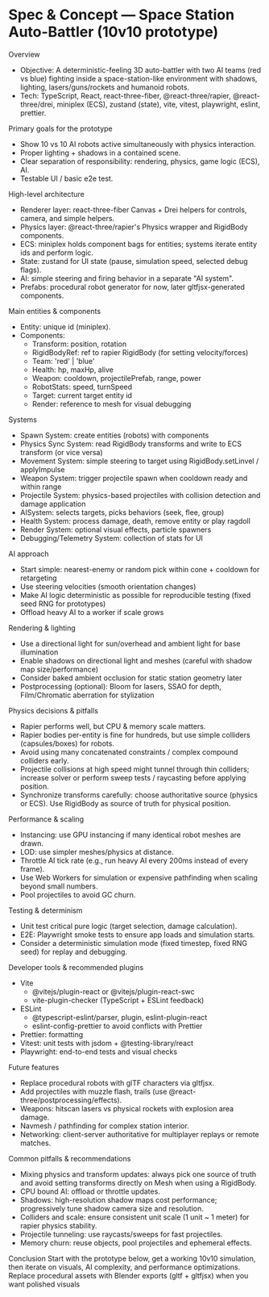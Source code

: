 # Spec & Concept — Space Station Auto-Battler (10v10 prototype)

Overview

- Objective: A deterministic-feeling 3D auto-battler with two AI teams (red vs blue) fighting inside a space-station-like environment with shadows, lighting, lasers/guns/rockets and humanoid robots.
- Tech: TypeScript, React, react-three-fiber, @react-three/rapier, @react-three/drei, miniplex (ECS), zustand (state), vite, vitest, playwright, eslint, prettier.

Primary goals for the prototype

- Show 10 vs 10 AI robots active simultaneously with physics interaction.
- Proper lighting + shadows in a contained scene.
- Clear separation of responsibility: rendering, physics, game logic (ECS), AI.
- Testable UI / basic e2e test.

High-level architecture

- Renderer layer: react-three-fiber Canvas + Drei helpers for controls, camera, and simple helpers.
- Physics layer: @react-three/rapier's Physics wrapper and RigidBody components.
- ECS: miniplex holds component bags for entities; systems iterate entity ids and perform logic.
- State: zustand for UI state (pause, simulation speed, selected debug flags).
- AI: simple steering and firing behavior in a separate "AI system".
- Prefabs: procedural robot generator for now, later gltfjsx-generated components.

Main entities & components

- Entity: unique id (miniplex).
- Components:
  - Transform: position, rotation
  - RigidBodyRef: ref to rapier RigidBody (for setting velocity/forces)
  - Team: 'red' | 'blue'
  - Health: hp, maxHp, alive
  - Weapon: cooldown, projectilePrefab, range, power
  - RobotStats: speed, turnSpeed
  - Target: current target entity id
  - Render: reference to mesh for visual debugging

Systems

- Spawn System: create entities (robots) with components
- Physics Sync System: read RigidBody transforms and write to ECS transform (or vice versa)
- Movement System: simple steering to target using RigidBody.setLinvel / applyImpulse
- Weapon System: trigger projectile spawn when cooldown ready and within range
- Projectile System: physics-based projectiles with collision detection and damage application
- AISystem: selects targets, picks behaviors (seek, flee, group)
- Health System: process damage, death, remove entity or play ragdoll
- Render System: optional visual effects, particle spawners
- Debugging/Telemetry System: collection of stats for UI

AI approach

- Start simple: nearest-enemy or random pick within cone + cooldown for retargeting
- Use steering velocities (smooth orientation changes)
- Make AI logic deterministic as possible for reproducible testing (fixed seed RNG for prototypes)
- Offload heavy AI to a worker if scale grows

Rendering & lighting

- Use a directional light for sun/overhead and ambient light for base illumination
- Enable shadows on directional light and meshes (careful with shadow map size/performance)
- Consider baked ambient occlusion for static station geometry later
- Postprocessing (optional): Bloom for lasers, SSAO for depth, Film/Chromatic aberration for stylization

Physics decisions & pitfalls

- Rapier performs well, but CPU & memory scale matters.
- Rapier bodies per-entity is fine for hundreds, but use simple colliders (capsules/boxes) for robots.
- Avoid using many concatenated constraints / complex compound colliders early.
- Projectile collisions at high speed might tunnel through thin colliders; increase solver or perform sweep tests / raycasting before applying position.
- Synchronize transforms carefully: choose authoritative source (physics or ECS). Use RigidBody as source of truth for physical position.

Performance & scaling

- Instancing: use GPU instancing if many identical robot meshes are drawn.
- LOD: use simpler meshes/physics at distance.
- Throttle AI tick rate (e.g., run heavy AI every 200ms instead of every frame).
- Use Web Workers for simulation or expensive pathfinding when scaling beyond small numbers.
- Pool projectiles to avoid GC churn.

Testing & determinism

- Unit test critical pure logic (target selection, damage calculation).
- E2E: Playwright smoke tests to ensure app loads and simulation starts.
- Consider a deterministic simulation mode (fixed timestep, fixed RNG seed) for replay and debugging.

Developer tools & recommended plugins

- Vite
  - @vitejs/plugin-react or @vitejs/plugin-react-swc
  - vite-plugin-checker (TypeScript + ESLint feedback)
- ESLint
  - @typescript-eslint/parser, plugin, eslint-plugin-react
  - eslint-config-prettier to avoid conflicts with Prettier
- Prettier: formatting
- Vitest: unit tests with jsdom + @testing-library/react
- Playwright: end-to-end tests and visual checks

Future features

- Replace procedural robots with glTF characters via gltfjsx.
- Add projectiles with muzzle flash, trails (use @react-three/postprocessing/effects).
- Weapons: hitscan lasers vs physical rockets with explosion area damage.
- Navmesh / pathfinding for complex station interior.
- Networking: client-server authoritative for multiplayer replays or remote matches.

Common pitfalls & recommendations

- Mixing physics and transform updates: always pick one source of truth and avoid setting transforms directly on Mesh when using a RigidBody.
- CPU bound AI: offload or throttle updates.
- Shadows: high-resolution shadow maps cost performance; progressively tune shadow camera size and resolution.
- Colliders and scale: ensure consistent unit scale (1 unit ~ 1 meter) for rapier physics stability.
- Projectile tunneling: use raycasts/sweeps for fast projectiles.
- Memory churn: reuse objects, pool projectiles and ephemeral effects.

Conclusion
Start with the prototype below, get a working 10v10 simulation, then iterate on visuals, AI complexity, and performance optimizations. Replace procedural assets with Blender exports (gltf + gltfjsx) when you want polished visuals
